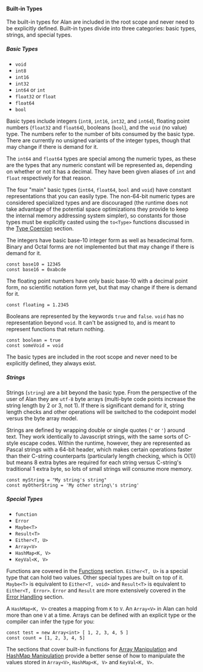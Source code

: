#### Built-in Types

The built-in types for Alan are included in the root scope and never need to be explicitly defined. Built-in types divide into three categories: basic types, strings, and special types.

##### Basic Types

* `void`
* `int8`
* `int16`
* `int32`
* `int64` or `int`
* `float32` or `float`
* `float64`
* `bool`

Basic types include integers (`int8`, `int16`, `int32`, and `int64`), floating point numbers (`float32` and `float64`), booleans (`bool`), and the `void` (no value) type. The numbers refer to the number of bits consumed by the basic type. There are currently no unsigned variants of the integer types, though that may change if there is demand for it.

The `int64` and `float64` types are special among the numeric types, as these are the types that any numeric constant will be represented as, depending on whether or not it has a decimal. They have been given aliases of `int` and `float` respectively for that reason.

The four "main" basic types (`int64`, `float64`, `bool` and `void`) have constant representations that you can easily type. The non-64-bit numeric types are considered specialized types and are discouraged (the runtime does not take advantage of the potential space optimizations they provide to keep the internal memory addressing system simpler), so constants for those types must be explicitly casted using the `to<Type>` functions discussed in the [Type Coercion](./type_coercion.md) section.

The integers have basic base-10 integer form as well as hexadecimal form. Binary and Octal forms are not implemented but that may change if there is demand for it.

```alan
const base10 = 12345
const base16 = 0xabcde
```

The floating point numbers have only basic base-10 with a decimal point form, no scientific notation form yet, but that may change if there is demand for it.

```alan
const floating = 1.2345
```

Booleans are represented by the keywords `true` and `false`. `void` has no representation beyond `void`. It can't be assigned to, and is meant to represent functions that return nothing.

```alan
const boolean = true
const someVoid = void
```

The basic types are included in the root scope and never need to be explicitly defined, they always exist.

##### Strings

Strings (`string`) are a bit beyond the basic type. From the perspective of the user of Alan they are `utf-8` byte arrays (multi-byte code points increase the string length by 2 or 3, not 1). If there is significant demand for it, string length checks and other operations will be switched to the codepoint model versus the byte array model.

Strings are defined by wrapping double or single quotes (`"` or `'`) around text. They work identically to Javascript strings, with the same sorts of C-style escape codes. Within the runtime, however, they are represented as Pascal strings with a 64-bit header, which makes certain operations faster than their C-string counterparts (particularly length checking, which is O(1)) but means 8 extra bytes are required for each string versus C-string's traditional 1 extra byte, so lots of small strings will consume more memory.

```alan
const myString = "My string's string"
const myOtherString = 'My other string\'s string'
```

##### Special Types

* `function`
* `Error`
* `Maybe<T>`
* `Result<T>`
* `Either<T, U>`
* `Array<V>`
* `HashMap<K, V>`
* `KeyVal<K, V>`

Functions are covered in the [Functions](../functions.md) section. `Either<T, U>` is a special type that can hold two values. Other special types are built on top of it. `Maybe<T>` is equivalent to `Either<T, void>` and `Result<T>` is equivalent to `Either<T, Error>`. `Error` and `Result` are more extensively covered in the [Error Handling](../error_handling.md) section.

A `HashMap<K, V>` creates a mapping from `K` to `V`. An `Array<V>` in Alan can hold more than one `V` at a time. Arrays can be defined with an explicit type or the compiler can infer the type for you:

```alan
const test = new Array<int> [ 1, 2, 3, 4, 5 ]
const count = [1, 2, 3, 4, 5]
```

The sections that cover built-in functions for [Array Manipulation](./array_api.md) and [HashMap Manipulation](./hashmap_api.md) provide a better sense of how to manipulate the values stored in `Array<V>`, `HashMap<K, V>` and `KeyVal<K, V>`.
